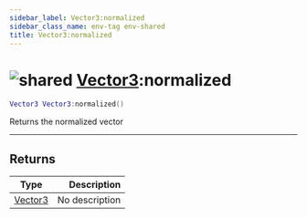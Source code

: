 ```yaml
---
sidebar_label: Vector3:normalized
sidebar_class_name: env-tag env-shared
title: Vector3:normalized
---
```


# <img src='/img/wiki/shared.png' alt='shared' data-tag='env-tag' /> [Vector3](../vector3/README.md):normalized

```lua
Vector3 Vector3:normalized()
```

Returns the normalized vector<br/>

-----------------
## Returns

| Type   | Description |
| ------ | ----------: |
| [Vector3](../vector3/README.md) | No description |
